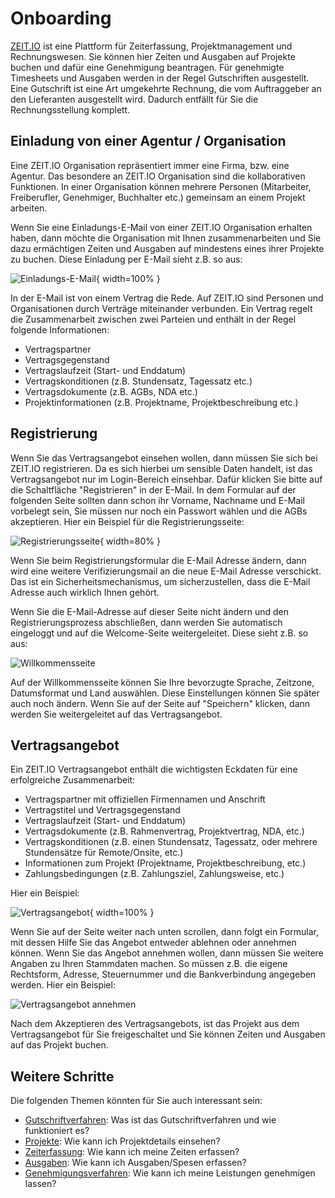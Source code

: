 # Onboarding

[ZEIT.IO](https://zeit.io) ist eine Plattform für Zeiterfassung, Projektmanagement und Rechnungswesen. Sie können 
hier Zeiten und Ausgaben auf Projekte buchen und dafür eine Genehmigung beantragen. Für genehmigte Timesheets und 
Ausgaben werden in der Regel Gutschriften ausgestellt. Eine Gutschrift ist eine Art umgekehrte Rechnung, die vom 
Auftraggeber an den Lieferanten ausgestellt wird. Dadurch entfällt für Sie die Rechnungsstellung komplett.

## Einladung von einer Agentur / Organisation

Eine ZEIT.IO Organisation repräsentiert immer eine Firma, bzw. eine Agentur. Das besondere an ZEIT.IO Organisation
sind die kollaborativen Funktionen. In einer Organisation können mehrere Personen (Mitarbeiter, Freiberufler,
Genehmiger, Buchhalter etc.) gemeinsam an einem Projekt arbeiten.

Wenn Sie eine Einladungs-E-Mail von einer ZEIT.IO Organisation erhalten haben, dann möchte die Organisation
mit Ihnen zusammenarbeiten und Sie dazu ermächtigen Zeiten und Ausgaben auf mindestens eines ihrer Projekte zu buchen.
Diese Einladung per E-Mail sieht z.B. so aus:

![Einladungs-E-Mail](../img/context-freelance/invite-email-de.png){ width=100% }

In der E-Mail ist von einem Vertrag die Rede. Auf ZEIT.IO sind Personen und Organisationen durch Verträge miteinander
verbunden. Ein Vertrag regelt die Zusammenarbeit zwischen zwei Parteien und enthält in der Regel folgende Informationen:

- Vertragspartner
- Vertragsgegenstand
- Vertragslaufzeit (Start- und Enddatum)
- Vertragskonditionen (z.B. Stundensatz, Tagessatz etc.)
- Vertragsdokumente (z.B. AGBs, NDA etc.)
- Projektinformationen (z.B. Projektname, Projektbeschreibung etc.)

## Registrierung

Wenn Sie das Vertragsangebot einsehen wollen, dann müssen Sie sich bei ZEIT.IO registrieren. Da es sich hierbei
um sensible Daten handelt, ist das Vertragsangebot nur im Login-Bereich einsehbar. Dafür klicken Sie bitte auf die Schaltfläche
"Registrieren" in der E-Mail. In dem Formular auf der folgenden Seite sollten dann schon ihr Vorname, Nachname 
und E-Mail vorbelegt sein, Sie müssen nur noch ein Passwort wählen und die AGBs akzeptieren. Hier ein Beispiel für 
die Registrierungsseite:

![Registrierungsseite](../img/signup-de.png){ width=80% }

Wenn Sie beim Registrierungsformular die E-Mail Adresse ändern, dann wird eine weitere Verifizierungsmail an die
neue E-Mail Adresse verschickt. Das ist ein Sicherheitsmechanismus, um sicherzustellen, dass die E-Mail Adresse
auch wirklich Ihnen gehört.

Wenn Sie die E-Mail-Adresse auf dieser Seite nicht ändern und den Registrierungsprozess abschließen, dann werden Sie 
automatisch eingeloggt und auf die Welcome-Seite weitergeleitet. Diese sieht z.B. so aus:

![Willkommensseite](../img/welcome-de.png)

Auf der Willkommensseite können Sie Ihre bevorzugte Sprache, Zeitzone, Datumsformat und Land auswählen.
Diese Einstellungen können Sie später auch noch ändern. Wenn Sie auf der Seite auf "Speichern" klicken, dann
werden Sie weitergeleitet auf das Vertragsangebot.

## Vertragsangebot

Ein ZEIT.IO Vertragsangebot enthält die wichtigsten Eckdaten für eine erfolgreiche Zusammenarbeit: 

 - Vertragspartner mit offiziellen Firmennamen und Anschrift
 - Vertragstitel und Vertragsgegenstand
 - Vertragslaufzeit (Start- und Enddatum)
 - Vertragsdokumente (z.B. Rahmenvertrag, Projektvertrag, NDA, etc.)
 - Vertragskonditionen (z.B. einen Stundensatz, Tagessatz, oder mehrere Stundensätze für Remote/Onsite, etc.)
 - Informationen zum Projekt (Projektname, Projektbeschreibung, etc.)
 - Zahlungsbedingungen (z.B. Zahlungsziel, Zahlungsweise, etc.)

Hier ein Beispiel: 

![Vertragsangebot](../img/context-freelance/contract-offering-de.png){ width=100% }

Wenn Sie auf der Seite weiter nach unten scrollen, dann folgt ein Formular, mit dessen Hilfe Sie das Angebot entweder 
ablehnen oder annehmen können. Wenn Sie das Angebot annehmen wollen, dann müssen Sie weitere Angaben zu Ihren Stammdaten 
machen. So müssen z.B. die eigene Rechtsform, Adresse, Steuernummer und die Bankverbindung angegeben werden. 
Hier ein Beispiel:

![Vertragsangebot annehmen](../img/context-freelance/contract-offering-form-de.png)

Nach dem Akzeptieren des Vertragsangebots, ist das Projekt aus dem Vertragsangebot für Sie freigeschaltet und Sie 
können Zeiten und Ausgaben auf das Projekt buchen.

## Weitere Schritte

Die folgenden Themen könnten für Sie auch interessant sein:

- [Gutschriftverfahren](/freiberufler/gutschriftverfahren): Was ist das Gutschriftverfahren und wie funktioniert es?
- [Projekte](/freiberufler/projekte): Wie kann ich Projektdetails einsehen?
- [Zeiterfassung](/freiberufler/zeiterfassung): Wie kann ich meine Zeiten erfassen?
- [Ausgaben](/freiberufler/ausgaben): Wie kann ich Ausgaben/Spesen erfassen?
- [Genehmigungsverfahren](/freiberufler/genehmigungsverfahren): Wie kann ich meine Leistungen genehmigen lassen?
